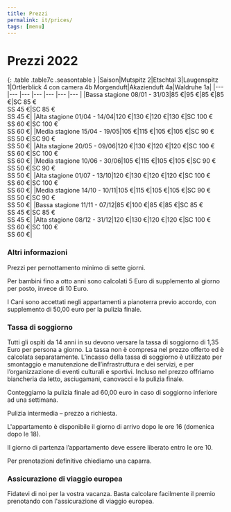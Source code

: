 ```yaml
---
title: Prezzi
permalink: it/prices/
tags: [menu]
---
```


# Prezzi 2022

{: .table .table7c .seasontable }
|Saison|Mutspitz 2|Etschtal 3|Laugenspitz 1|Ortlerblick 4 con camera 4b Morgenduft|Akazienduft 4a|Waldruhe 1a|
|--- |--- |--- |--- |--- |--- |--- |
|Bassa stagione 08/01 - 31/03|85 €|95 €|85 €|85 €|SC 85 €<br />SS 45 €|SC 85 €<br />SS 45 €|
|Alta stagione 01/04 - 14/04|120 €|130 €|120 €|130 €|SC 100 €<br />SS 60 €|SC 100 €<br />SS 60 €|
|Media stagione 15/04 - 19/05|105 €|115 €|105 €|105 €|SC 90 €<br />SS 50 €|SC 90 €<br />SS 50 €|
|Alta stagione 20/05 - 09/06|120 €|130 €|120 €|120 €|SC 100 €<br />SS 60 €|SC 100 €<br />SS 60 €|
|Media stagione 10/06 - 30/06|105 €|115 €|105 €|105 €|SC 90 €<br />SS 50 €|SC 90 €<br />SS 50 €|
|Alta stagione 01/07 - 13/10|120 €|130 €|120 €|120 €|SC 100 €<br />SS 60 €|SC 100 €<br />SS 60 €|
|Media stagione 14/10 - 10/11|105 €|115 €|105 €|105 €|SC 90 €<br />SS 50 €|SC 90 €<br />SS 50 €|
|Bassa stagione 11/11 - 07/12|85 €|100 €|85 €|85 €|SC 85 €<br />SS 45 €|SC 85 €<br />SS 45 €|
|Alta stagione 08/12 - 31/12|120 €|130 €|120 €|120 €|SC 100 €<br />SS 60 €|SC 100 €<br />SS 60 €|

### Altri informazioni

Prezzi per pernottamento minimo di sette giorni.

Per bambini fino a otto anni sono calcolati 5 Euro di supplemento al giorno per posto, invece di 10 Euro.

I Cani sono accettati negli appartamenti a pianoterra previo accordo, con supplemento di 50,00 euro per la pulizia finale.

### Tassa di soggiorno

Tutti gli ospiti da 14 anni in su devono versare la tassa di soggiorno di 1,35 Euro per persona a giorno. La tassa non è compresa nel prezzo offerto ed è calcolata separatamente. L’incasso della tassa di soggiorno è utilizzato per smontaggio e manutenzione dell’infrastruttura e dei servizi, e per l’organizzazione di eventi culturali e sportivi. Incluso nel prezzo offriamo biancheria da letto, asciugamani, canovacci e la pulizia finale.

Conteggiamo la pulizia finale ad 60,00 euro in caso di soggiorno inferiore ad una settimana.

Pulizia intermedia – prezzo a richiesta.

L'appartamento è disponibile il giorno di arrivo dopo le ore 16 (domenica dopo le 18).

Il giorno di partenza l’appartamento deve essere liberato entro le ore 10.

Per prenotazioni definitive chiediamo una caparra.

### Assicurazione di viaggio europea

Fidatevi di noi per la vostra vacanza. Basta calcolare facilmente il premio prenotando con  l'assicurazione di viaggio europea.

